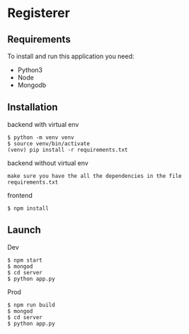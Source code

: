 Registerer
===========

Requirements
------------

To install and run this application you need:

- Python3 
- Node
- Mongodb

Installation
------------

backend with virtual env

    $ python -m venv venv
    $ source venv/bin/activate
    (venv) pip install -r requirements.txt
    
    
backend without virtual env

    make sure you have the all the dependencies in the file requirements.txt
    

frontend

    $ npm install
    

Launch 
------------

Dev

    $ npm start
    $ mongod
    $ cd server
    $ python app.py
    
Prod

    $ npm run build
    $ mongod
    $ cd server
    $ python app.py
